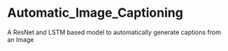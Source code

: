 # Automatic_Image_Captioning
A ResNet and LSTM based model to automatically generate captions from an Image
